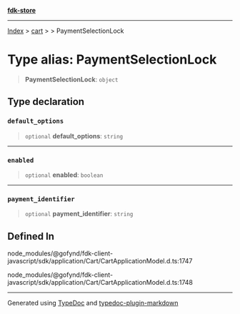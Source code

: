[**fdk-store**](../../../README.md)
***

[Index](../../../API.md) > [cart](../../README.md) > [<internal>](../README.md) > PaymentSelectionLock

# Type alias: PaymentSelectionLock

> **PaymentSelectionLock**: `object`

## Type declaration

### `default_options`

> `optional` **default\_options**: `string`

***

### `enabled`

> `optional` **enabled**: `boolean`

***

### `payment_identifier`

> `optional` **payment\_identifier**: `string`

## Defined In

node\_modules/@gofynd/fdk-client-javascript/sdk/application/Cart/CartApplicationModel.d.ts:1747

node\_modules/@gofynd/fdk-client-javascript/sdk/application/Cart/CartApplicationModel.d.ts:1748

***
Generated using [TypeDoc](https://typedoc.org/) and [typedoc-plugin-markdown](https://www.npmjs.com/package/typedoc-plugin-markdown)
